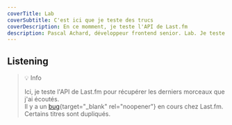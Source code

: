 ```yaml
---
coverTitle: Lab
coverSubtitle: C'est ici que je teste des trucs
coverDescription: En ce momment, je teste l'API de Last.fm
description: Pascal Achard, développeur frontend senior. Lab. Je teste l'api de Last.fm.
---
```


## Listening <Icon title='Last.fm' class='text-2xl text-primary' name="brandico:lastfm"></Icon>

> <span class="mr-2">💡</span>  <span class="font-rubik-medium font-medium text-primary">Info</span>
> 
> Ici, je teste l'API de Last.fm pour récupérer les derniers morceaux que j'ai écoutés.  
> Il y a un [bug](https://www.last.fm/tag/duplicate+scrobbles+bug/shoutbox){target="_blank" rel="noopener"} en cours chez Last.fm. Certains titres sont dupliqués.
